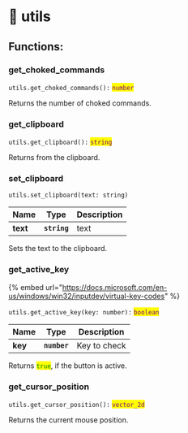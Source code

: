 # 🔩 utils

## Functions:

### get\_choked\_commands

`utils.get_choked_commands():` <mark style="color:purple;">`number`</mark>

Returns the number of choked commands.

### get\_clipboard

`utils.get_clipboard():` <mark style="color:purple;">`string`</mark>

Returns from the clipboard.

### set\_clipboard

`utils.set_clipboard(text: string)`

| Name     | Type         | Description |
| -------- | ------------ | ----------- |
| **text** | **`string`** | text        |

Sets the text to the clipboard.

### get\_active\_key

{% embed url="https://docs.microsoft.com/en-us/windows/win32/inputdev/virtual-key-codes" %}

`utils.get_active_key(key: number):` <mark style="color:purple;">`boolean`</mark>

| Name    | Type         | Description  |
| ------- | ------------ | ------------ |
| **key** | **`number`** | Key to check |

Returns <mark style="color:green;">`true`</mark>, if the button is active.

### get\_cursor\_position

`utils.get_cursor_position():` <mark style="color:purple;">`vector_2d`</mark>

Returns the current mouse position.
